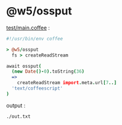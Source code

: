 [‼️]: ✏️README.mdt

# @w5/ossput

[test/main.coffee](./test/main.coffee) :

```coffee
#!/usr/bin/env coffee

> @w5/ossput
  fs > createReadStream

await ossput(
  (new Date()-0).toString(36)
  =>
    createReadStream import.meta.url[7..]
  'text/coffeescript'
)
```

output :

```
./out.txt
```
